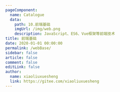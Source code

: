 ```yaml
---
pageComponent:
  name: Catalogue
  data:
    path: 10.前端基础
    imgUrl: /img/web.png
    description: JavaScript、ES6、Vue框架等前端技术
title: 前端基础
date: 2020-01-01 00:00:00
permalink: /webBase/
sidebar: false
article: false
comment: false
editLink: false
author:
  name: xiaoliuxuesheng
  link: https://gitee.com/xiaoliuxuesheng
---
```

